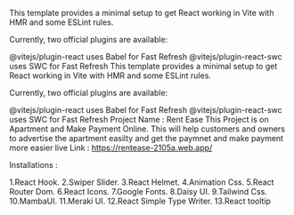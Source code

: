 This template provides a minimal setup to get React working in Vite with HMR and some ESLint rules.

Currently, two official plugins are available:

@vitejs/plugin-react uses Babel for Fast Refresh @vitejs/plugin-react-swc uses SWC for Fast Refresh This template provides a minimal setup to get React working in Vite with HMR and some ESLint rules.

Currently, two official plugins are available:

@vitejs/plugin-react uses Babel for Fast Refresh @vitejs/plugin-react-swc uses SWC for Fast Refresh Project Name : Rent Ease
This Project is on Apartment and Make Payment Online. This will help customers and owners to advertise the apartment easilty and get the paymnet and make payment more easier  live Link : https://rentease-2105a.web.app/

Installations :

1.React Hook. 
2.Swiper Slider. 
3.React Helmet. 
4.Animation Css. 
5.React Router Dom. 
6.React Icons. 
7.Google Fonts. 
8.Daisy UI. 
9.Tailwind Css. 
10.MambaUI. 
11.Meraki UI.
12.React Simple Type Writer. 
13.React tooltip
